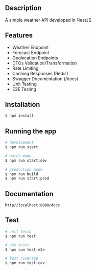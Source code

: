 ## Description

A simple weather API developed in NestJS

## Features

- Weather Endpoint
- Forecast Endpoint
- Geolocation Endpoints
- DTOs Validation/Transformation
- Rate Limiting
- Caching Responses (Redis)
- Swagger Documentation (/docs)
- Unit Testing
- E2E Testing

## Installation

```bash
$ npm install
```

## Running the app

```bash
# development
$ npm run start

# watch mode
$ npm run start:dev

# production mode
$ npm run build
$ npm run start:prod
```

## Documentation

`http//localhost:8080/docs`

## Test

```bash
# unit tests
$ npm run test

# e2e tests
$ npm run test:e2e

# test coverage
$ npm run test:cov
```
